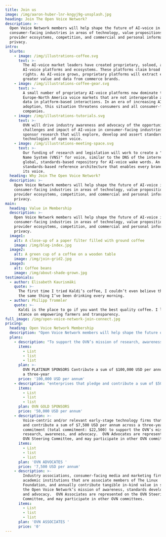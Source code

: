 ```yaml
---
title: Join us
image: /img/aaron-huber-lnr-kngyj9g-unsplash.jpg
heading: Join The Open Voice Network?
description: >-
  Open Voice Network members will help shape the future of AI-voice in
  consumer-facing industries in areas of technology, value propositions,
  provider ecosystems, competition, and commercial and personal information
  privacy.  
intro:
  blurbs:
    - image: /img/illustrations-coffee.svg
      text: >-
        The AI-voice market leaders have created proprietary, soloed, and gated
        AI-voice platforms and ecosystems. These platforms claim broad data
        rights. As AI-voice grows, proprietary platforms will extract ever
        greater value and data from commerce brands.
    - image: /img/illustrations-coffee-gear.svg
      text: >-
        A small number of proprietary AI-voice platforms now dominate the
        Europe-North America voice markets that are not interoperable and claim
        data in platform-based interactions. In an era of increasing AI-voice
        adoption, this situation threatens consumers and all consumer-facing
        companies.
    - image: /img/illustrations-tutorials.svg
      text: >-
        OVN will drive industry awareness and advocacy of the opportunity,
        challenges and impact of AI-voice in consumer-facing industries. We will
        sponsor research that will explore, develop and assert standards and
        technologies of open voice.
    - image: /img/illustrations-meeting-space.svg
      text: >-
        Our funding of research and legislation will work to create a "Voice
        Name System (VNS)" for voice, similar to the DNS of the internet. A
        global, standards-based repository for AI-voice wake words. An open,
        standards-based reference architecture that enables every brand to find
        its voice.
  heading: Why Join The Open Voice Network?
  description: >-
    Open Voice Network members will help shape the future of AI-voice in
    consumer-facing industries in areas of technology, value propositions,
    provider ecosystems, competition, and commercial and personal information
    privacy. 
main:
  heading: Value in Membership
  description: >-
    Open Voice Network members will help shape the future of AI-voice in
    consumer-facing industries in areas of technology, value propositions,
    provider ecosystems, competition, and commercial and personal information
    privacy.
  image1:
    alt: A close-up of a paper filter filled with ground coffee
    image: /img/blog-index.jpg
  image2:
    alt: A green cup of a coffee on a wooden table
    image: /img/join-grid2.jpg
  image3:
    alt: Coffee beans
    image: /img/about-shade-grown.jpg
testimonials:
  - author: Elisabeth Kaurismäki
    quote: >-
      The first time I tried Kaldi’s coffee, I couldn’t even believe that was
      the same thing I’ve been drinking every morning.
  - author: Philipp Trommler
    quote: >-
      Kaldi is the place to go if you want the best quality coffee. I love their
      stance on empowering farmers and transparency.
full_image: /img/open-voice-network-join-connect.jpg
pricing:
  heading: Open Voice Network Membership
  description: "Open Voice Network members will help shape the future of AI-voice in consumer-facing industries in areas of technology, value propositions, provider ecosystems, competition, and commercial and personal information privacy.  Open Voice Network (OVN) membership is open worldwide to consumer-facing enterprises and public entities, as well as those that advise, represent, or study such enterprises and entities. \_"
  plans:
    - description: "To support the OVN’s mission of research, awareness, and advocacy. \_OVN Platinum Sponsors serve on the OVN Steering Committee, will serve on and guide other OVN decision-making bodies, and will advise and guide Open Voice standards-centric research."
      items:
        - List
        - list
        - list
      plan: >-
        OVN PLATINUM SPONSORS Contribute a sum of $100,000 USD per annum across
        a three-year
      price: '100,000 USD per annum'
    - description: "enterprises that pledge and contribute a sum of $50,000 USD per annum across a three-year OVN commitment (total commitment:  $150,000 USD) to support the OVN’s mission of research, awareness, and advocacy. \_OVN Gold Sponsors are represented on the OVN Steering Committee, and may participate in other OVN committees."
      items:
        - List
        - list
        - list
      plan: OVN GOLD SPONSORS
      price: '50,000 USD per annum'
    - description: >-
        Voice-centric and/or relevant early-stage technology firms that pledge
        and contribute a sum of $7,500 USD per annum across a three-year OVN
        commitment (total commitment: $22,500) to support the OVN’s mission of
        research, awareness, and advocacy.  OVN Advocates are represented on the
        OVN Steering Committee, and may participate in other OVN committees.
      items:
        - List
        - list
        - list
      plan: 'OVN ADVOCATES '
      price: '7,500 USD per annum'
    - description: >-
        Industry associations, consumer-facing media and marketing firms, and
        academic institutions that are associate members of The Linux
        Foundation, and annually contribute tangible in-kind value in support of
        the Open Voice Network’s mission of awareness, standards development,
        and advocacy.  OVN Associates are represented on the OVN Steering
        Committee, and may participate in other OVN committees.
      items:
        - List
        - list
        - list
      plan: 'OVN ASSOCIATES '
      price: '0'
---
```


